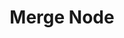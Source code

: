 ﻿---
title: "Merge Node"
toc: true
tag: developers
category: "Workflow"
menus: 
    nodeandlinks:
        icon: fa fa-link
        title: "Working with Merger" 
        identifier: nodemerger
---
